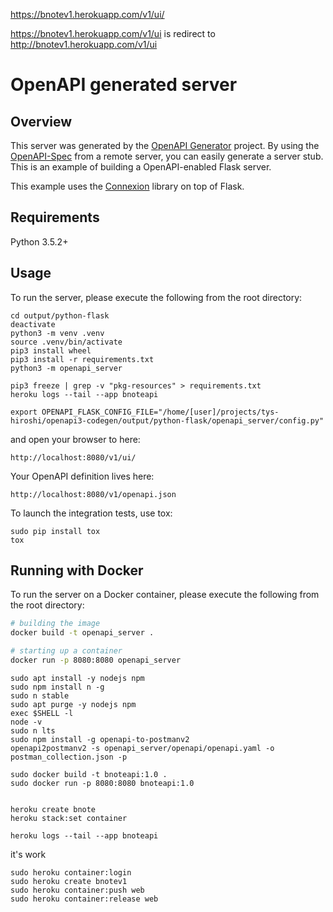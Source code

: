 
https://bnotev1.herokuapp.com/v1/ui/

https://bnotev1.herokuapp.com/v1/ui is redirect to http://bnotev1.herokuapp.com/v1/ui

# OpenAPI generated server

## Overview
This server was generated by the [OpenAPI Generator](https://openapi-generator.tech) project. By using the
[OpenAPI-Spec](https://openapis.org) from a remote server, you can easily generate a server stub.  This
is an example of building a OpenAPI-enabled Flask server.

This example uses the [Connexion](https://github.com/zalando/connexion) library on top of Flask.

## Requirements
Python 3.5.2+

## Usage
To run the server, please execute the following from the root directory:

```
cd output/python-flask
deactivate
python3 -m venv .venv
source .venv/bin/activate
pip3 install wheel
pip3 install -r requirements.txt
python3 -m openapi_server

pip3 freeze | grep -v "pkg-resources" > requirements.txt
heroku logs --tail --app bnoteapi
```

```
export OPENAPI_FLASK_CONFIG_FILE="/home/[user]/projects/tys-hiroshi/openapi3-codegen/output/python-flask/openapi_server/config.py"
```

and open your browser to here:

```
http://localhost:8080/v1/ui/
```

Your OpenAPI definition lives here:

```
http://localhost:8080/v1/openapi.json
```

To launch the integration tests, use tox:
```
sudo pip install tox
tox
```

## Running with Docker

To run the server on a Docker container, please execute the following from the root directory:

```bash
# building the image
docker build -t openapi_server .

# starting up a container
docker run -p 8080:8080 openapi_server
```


```
sudo apt install -y nodejs npm
sudo npm install n -g
sudo n stable
sudo apt purge -y nodejs npm
exec $SHELL -l
node -v
sudo n lts
sudo npm install -g openapi-to-postmanv2
openapi2postmanv2 -s openapi_server/openapi/openapi.yaml -o postman_collection.json -p
```

```
sudo docker build -t bnoteapi:1.0 .
sudo docker run -p 8080:8080 bnoteapi:1.0


heroku create bnote
heroku stack:set container

heroku logs --tail --app bnoteapi
```

it's work

```
sudo heroku container:login
sudo heroku create bnotev1
sudo heroku container:push web
sudo heroku container:release web

```

